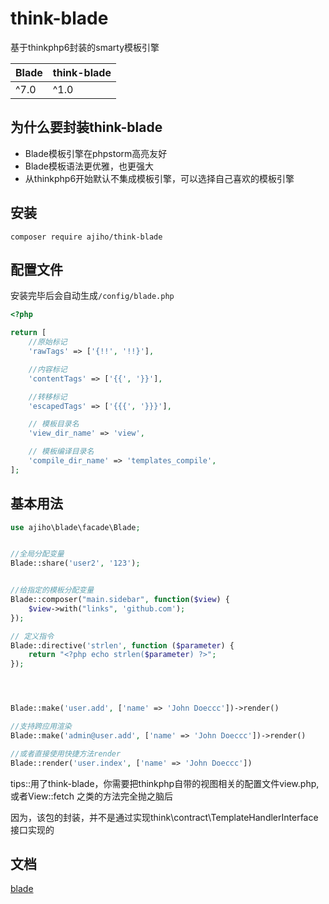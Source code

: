 # think-blade

基于thinkphp6封装的smarty模板引擎


| **Blade** | **think-blade** |
|-----------|-----------------|
| ^7.0      | ^1.0            |

## 为什么要封装think-blade

- Blade模板引擎在phpstorm高亮友好
- Blade模板语法更优雅，也更强大
- 从thinkphp6开始默认不集成模板引擎，可以选择自己喜欢的模板引擎



## 安装

```
composer require ajiho/think-blade
```

## 配置文件

安装完毕后会自动生成`/config/blade.php`

```php
<?php

return [
    //原始标记
    'rawTags' => ['{!!', '!!}'],

    //内容标记
    'contentTags' => ['{{', '}}'],

    //转移标记
    'escapedTags' => ['{{{', '}}}'],

    // 模板目录名
    'view_dir_name' => 'view',

    // 模板编译目录名
    'compile_dir_name' => 'templates_compile',
];
```

## 基本用法

```php
use ajiho\blade\facade\Blade;


//全局分配变量
Blade::share('user2', '123');


//给指定的模板分配变量
Blade::composer("main.sidebar", function($view) {
    $view->with("links", 'github.com');
});

// 定义指令
Blade::directive('strlen', function ($parameter) {
    return "<?php echo strlen($parameter) ?>";
});




Blade::make('user.add', ['name' => 'John Doeccc'])->render()

//支持跨应用渲染
Blade::make('admin@user.add', ['name' => 'John Doeccc'])->render()

//或者直接使用快捷方法render
Blade::render('user.index', ['name' => 'John Doeccc'])
```

tips::用了think-blade，你需要把thinkphp自带的视图相关的配置文件view.php,或者View::fetch
之类的方法完全抛之脑后

因为，该包的封装，并不是通过实现think\contract\TemplateHandlerInterface接口实现的



## 文档

[blade](https://laravel.com/docs/7.x/blade)
